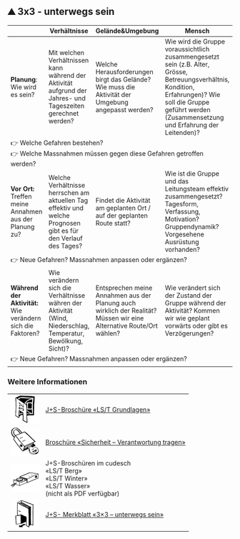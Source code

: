 ⛰️ 3x3 - unterwegs sein
-----------------------

<table class="spec">
    <thead>
        <tr>
            <th></th>
            <th>Verhältnisse</th>
            <th>Gelände&amp;Umgebung</th>
            <th>Mensch</th>
        </tr>
    </thead>
    <tbody>
        <tr>
            <td><strong>Planung</strong>:<br> Wie wird es sein?</td>
            <td>Mit welchen Verhältnissen kann während der Aktivität aufgrund der Jahres- und Tageszeiten gerechnet
                werden?</td>
            <td>Welche Herausforderungen birgt das Gelände? Wie muss die Aktivität der Umgebung angepasst werden?</td>
            <td>Wie wird die Gruppe voraussichtlich zusammengesetzt sein (z.B. Alter, Grösse, Betreuungsverhältnis,
                Kondition, Erfahrungen)? Wie soll die Gruppe geführt werden (Zusammensetzung und Erfahrung der
                Leitenden)?</td>
        </tr>
        <tr>
            <td class="points" colspan="4">
                👉 Welche Gefahren bestehen?<br>
                👉 Welche Massnahmen müssen gegen diese Gefahren getroffen werden?
            </td>
        </tr>
        <tr>
            <td><strong>Vor Ort:</strong><br> Treffen meine Annahmen aus der Planung zu?</td>
            <td>Welche Verhältnisse herrschen am aktuellen Tag effektiv und welche Prognosen gibt es für den Verlauf des
                Tages?</td>
            <td>Findet die Aktivität am geplanten Ort / auf der geplanten Route statt?</td>
            <td>Wie ist die Gruppe und das Leitungsteam effektiv zusammengesetzt? Tagesform, Verfassung, Motivation?
                Gruppendynamik? Vorgesehene Ausrüstung vorhanden?</td>
        </tr>
        <tr>
            <td class="points" colspan="4">
                👉 Neue Gefahren? Massnahmen anpassen oder ergänzen?
            </td>
        </tr>
        <tr>
            <td><strong>Während der Aktivität:</strong><br> Wie verändern sich die Faktoren?</td>
            <td>Wie verändern sich die Verhältnisse währen der Aktivität (Wind, Niederschlag, Temperatur, Bewölkung,
                Sicht)?</td>
            <td>Entsprechen meine Annahmen aus der Planung auch wirklich der Realität? Müssen wir eine Alternative
                Route/Ort wählen?</td>
            <td>Wie verändert sich der Zustand der Gruppe während der Aktivität? Kommen wir wie geplant
                vorwärts oder gibt es Verzögerungen?</td>
        </tr>
        <tr>
            <td class="points" colspan="4">
                👉 Neue Gefahren? Massnahmen anpassen oder ergänzen?
            </td>
        </tr>
    </tbody>
</table>


### Weitere Informationen


| | |
|---|---|
[![](images/piktos/2_JundS.png)][1] | [J+S-Broschüre «LS/T Grundlagen»][1]
[![](images/piktos/8_Sicherheit.png)][2] | [Broschüre «Sicherheit – Verantwortung tragen»][2]
![](images/piktos/10_Trekking.png) | J+S-Broschüren im cudesch <br/> «LS/T Berg» <br/> «LS/T Winter» <br/>«LS/T Wasser» <br/> (nicht als PDF verfügbar)
[![](images/piktos/Literaturhinweis.png)][4] | [J+S- Merkblatt «3×3 – unterwegs sein» ][4]

[1]: https://www.scout.ch/de/verband/downloads/programm/lager/j-s/j-s-leitfaden-lagersport-trekking-grundlagen/view
[2]: https://www.scout.ch/de/verband/downloads/ausbildung/cudesch/sicherheit
[4]: https://www.jugendundsport.ch/content/jus-internet/de/sportarten/lagersport-trekking-uebersicht/aus-und-weiterbildung/_jcr_content/contentPar/tabs_copy/items/dokumente/tabPar/downloadlist_copy/downloadItems/97_1494506483240.download/merkblatt_ls_t_3x3_unterwegs_sein_d.pdf

